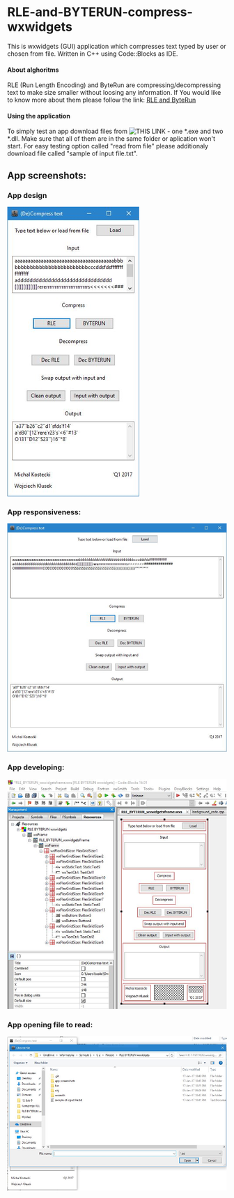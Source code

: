 # RLE-and-BYTERUN-compress-wxwidgets
This is wxwidgets (GUI) application which compresses text typed by user or chosen from file. Written in C++ using Code::Blocks as IDE.

#### About alghoritms
RLE (Run Length Encoding) and ByteRun are compressing/decompressing text to make size smaller without loosing any information. If You would like to know more about them please follow the link: [RLE and ByteRun](https://en.wikipedia.org/wiki/Run-length_encoding "RLE")

#### Using the application
To simply test an app download files from ![THIS LINK](https://github.com/kostek888888/RLE-and-BYTERUN-compress-wxwidgets/releases) - one \*.exe and two \*.dll. Make sure that all of them are in the same folder or aplication won't start. For easy testing option called "read from file" please additionaly download file called "sample of input file.txt". 

## App screenshots:
### App design
![Image of app](app_screenshots/2.jpg)



### App responsiveness:
![Image of app stretched](app_screenshots/3.jpg)



### App developing:
![Image of developing](app_screenshots/1.jpg)



### App opening file to read:
![Image of app](app_screenshots/4.jpg)
